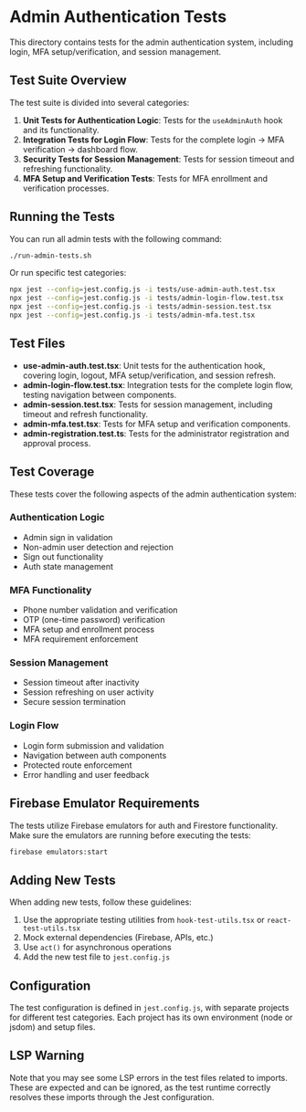 # Admin Authentication Tests

This directory contains tests for the admin authentication system, including login, MFA setup/verification, and session management.

## Test Suite Overview

The test suite is divided into several categories:

1. **Unit Tests for Authentication Logic**: Tests for the `useAdminAuth` hook and its functionality.
2. **Integration Tests for Login Flow**: Tests for the complete login → MFA verification → dashboard flow.
3. **Security Tests for Session Management**: Tests for session timeout and refreshing functionality.
4. **MFA Setup and Verification Tests**: Tests for MFA enrollment and verification processes.

## Running the Tests

You can run all admin tests with the following command:

```bash
./run-admin-tests.sh
```

Or run specific test categories:

```bash
npx jest --config=jest.config.js -i tests/use-admin-auth.test.tsx
npx jest --config=jest.config.js -i tests/admin-login-flow.test.tsx
npx jest --config=jest.config.js -i tests/admin-session.test.tsx
npx jest --config=jest.config.js -i tests/admin-mfa.test.tsx
```

## Test Files

- **use-admin-auth.test.tsx**: Unit tests for the authentication hook, covering login, logout, MFA setup/verification, and session refresh.
- **admin-login-flow.test.tsx**: Integration tests for the complete login flow, testing navigation between components.
- **admin-session.test.tsx**: Tests for session management, including timeout and refresh functionality.
- **admin-mfa.test.tsx**: Tests for MFA setup and verification components.
- **admin-registration.test.ts**: Tests for the administrator registration and approval process.

## Test Coverage

These tests cover the following aspects of the admin authentication system:

### Authentication Logic
- Admin sign in validation
- Non-admin user detection and rejection
- Sign out functionality
- Auth state management

### MFA Functionality
- Phone number validation and verification
- OTP (one-time password) verification
- MFA setup and enrollment process
- MFA requirement enforcement

### Session Management
- Session timeout after inactivity
- Session refreshing on user activity
- Secure session termination

### Login Flow
- Login form submission and validation
- Navigation between auth components
- Protected route enforcement
- Error handling and user feedback

## Firebase Emulator Requirements

The tests utilize Firebase emulators for auth and Firestore functionality. Make sure the emulators are running before executing the tests:

```bash
firebase emulators:start
```

## Adding New Tests

When adding new tests, follow these guidelines:

1. Use the appropriate testing utilities from `hook-test-utils.tsx` or `react-test-utils.tsx`
2. Mock external dependencies (Firebase, APIs, etc.)
3. Use `act()` for asynchronous operations
4. Add the new test file to `jest.config.js`

## Configuration

The test configuration is defined in `jest.config.js`, with separate projects for different test categories. Each project has its own environment (node or jsdom) and setup files.

## LSP Warning

Note that you may see some LSP errors in the test files related to imports. These are expected and can be ignored, as the test runtime correctly resolves these imports through the Jest configuration.